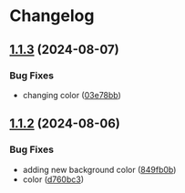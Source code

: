 # Changelog

## [1.1.3](https://github.com/ksanchezq17/git-actions-playground/compare/frontend@v1.1.2...frontend@v1.1.3) (2024-08-07)


### Bug Fixes

* changing color ([03e78bb](https://github.com/ksanchezq17/git-actions-playground/commit/03e78bbeecac2ae03a39ca5b39ee1b674fcacb90))

## [1.1.2](https://github.com/ksanchezq17/git-actions-playground/compare/frontend-v1.1.1...frontend@v1.1.2) (2024-08-06)


### Bug Fixes

* adding new background color ([849fb0b](https://github.com/ksanchezq17/git-actions-playground/commit/849fb0bd568aed93ecf9a6a9a8baa1722de4a605))
* color ([d760bc3](https://github.com/ksanchezq17/git-actions-playground/commit/d760bc35bb796501e8cf55ed7ff74f20dc967052))
